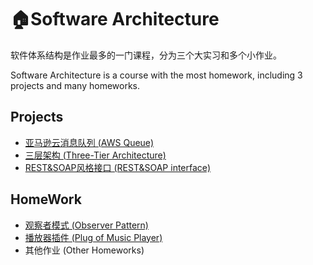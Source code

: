 # :house:Software Architecture

软件体系结构是作业最多的一门课程，分为三个大实习和多个小作业。

Software Architecture is a course with the most homework, including 3 projects and many homeworks.



## Projects

- [亚马逊云消息队列 (AWS Queue)](AWSQueue\README.md) 
- [三层架构 (Three-Tier Architecture)](Three-Tier\README.md) 
- [REST&SOAP风格接口 (REST&SOAP interface)](REST&SOAP\README.md) 



## HomeWork

- [观察者模式 (Observer Pattern)](Homeworks\Observer\README.md)
- [播放器插件 (Plug of Music Player)](Homeworks\MusicPlug\README.md)
- 其他作业 (Other Homeworks)